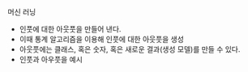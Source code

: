 
머신 러닝
- 인풋에 대한 아웃풋을 만들어 낸다.
- 이때 통계 알고리즘을 이용해 인풋에 대한 아웃풋을 생성
- 아웃풋에는 클래스, 혹은 숫자, 혹은 새로운 결과(생성 모델)를 만들 수 있다.
- 인풋과 아우풋을 예시